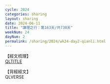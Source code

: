 ```yaml
---
cycle: 2024
categories: sharing
layout: sharing
date: 2024-06-11
title: "謙理之行：第163天/共730天"
weekNum: 24
dayNum: 2
permalink: /sharing/2024/wk24-day2-qianli.html
---
```

【經文梳理】  
[QLTITLE](QLLINK)

【背經經文】  
QLVERSE
